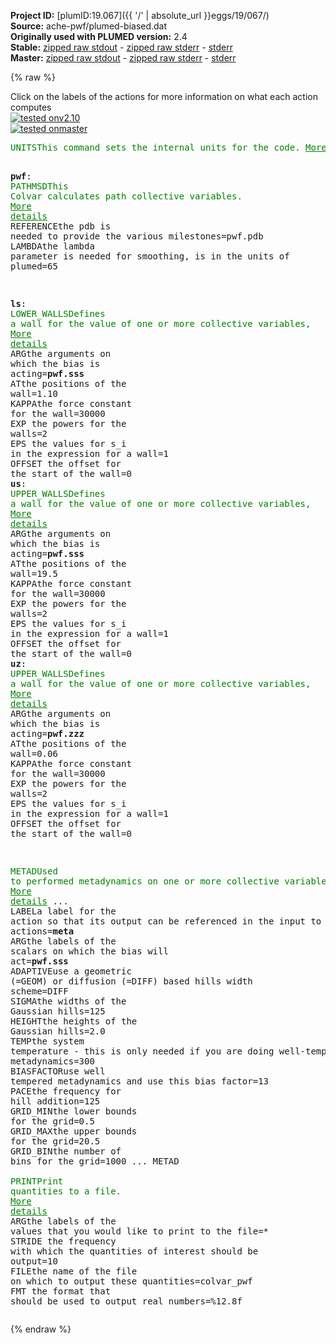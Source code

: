 **Project ID:** [plumID:19.067]({{ '/' | absolute_url }}eggs/19/067/)  
**Source:** ache-pwf/plumed-biased.dat  
**Originally used with PLUMED version:** 2.4  
**Stable:** [zipped raw stdout](plumed-biased.dat.plumed.stdout.txt.zip) - [zipped raw stderr](plumed-biased.dat.plumed.stderr.txt.zip) - [stderr](plumed-biased.dat.plumed.stderr)  
**Master:** [zipped raw stdout](plumed-biased.dat.plumed_master.stdout.txt.zip) - [zipped raw stderr](plumed-biased.dat.plumed_master.stderr.txt.zip) - [stderr](plumed-biased.dat.plumed_master.stderr)  

{% raw %}
<div class="plumedpreheader">
<div class="headerInfo" id="value_details_data/ache-pwf/plumed-biased.dat"> Click on the labels of the actions for more information on what each action computes </div>
<div class="containerBadge">
<div class="headerBadge"><a href="plumed-biased.dat.plumed.stderr"><img src="https://img.shields.io/badge/v2.10-failed-red.svg" alt="tested onv2.10" /></a></div>
<div class="headerBadge"><a href="plumed-biased.dat.plumed_master.stderr"><img src="https://img.shields.io/badge/master-failed-red.svg" alt="tested onmaster" /></a></div>
</div>
</div>
<pre class="plumedlisting">
<span class="plumedtooltip" style="color:green">UNITS<span class="right">This command sets the internal units for the code. <a href="https://www.plumed.org/doc-master/user-doc/html/UNITS" style="color:green">More details</a><i></i></span></span> <span class="plumedtooltip">LENGTH<span class="right">the units of lengths<i></i></span></span>=nm <span class="plumedtooltip">TIME<span class="right">the units of time<i></i></span></span>=ps <span class="plumedtooltip">ENERGY<span class="right">the units of energy<i></i></span></span>=kcal/mol

<span style="display:none;" id="data/ache-pwf/plumed-biased.dat">The UNITS action with label <b></b> calculates something</span><b name="data/ache-pwf/plumed-biased.datpwf" onclick='showPath("data/ache-pwf/plumed-biased.dat","data/ache-pwf/plumed-biased.datpwf","data/ache-pwf/plumed-biased.datpwf","brown")'>pwf</b>: <span class="plumedtooltip" style="color:green">PATHMSD<span class="right">This Colvar calculates path collective variables. <a href="https://www.plumed.org/doc-master/user-doc/html/PATHMSD" style="color:green">More details</a><i></i></span></span> <span class="plumedtooltip">REFERENCE<span class="right">the pdb is needed to provide the various milestones<i></i></span></span>=pwf.pdb <span class="plumedtooltip">LAMBDA<span class="right">the lambda parameter is needed for smoothing, is in the units of plumed<i></i></span></span>=65

<span style="display:none;" id="data/ache-pwf/plumed-biased.datpwf">The PATHMSD action with label <b>pwf</b> calculates the following quantities:<table  align="center" frame="void" width="95%" cellpadding="5%"><tr><td width="5%"><b> Quantity </b>  </td><td><b> Description </b> </td></tr><tr><td width="5%">pwf.sss</td><td>the position on the path</td></tr><tr><td width="5%">pwf.zzz</td><td>the distance from the path</td></tr></table></span><b name="data/ache-pwf/plumed-biased.datls" onclick='showPath("data/ache-pwf/plumed-biased.dat","data/ache-pwf/plumed-biased.datls","data/ache-pwf/plumed-biased.datls","brown")'>ls</b>: <span class="plumedtooltip" style="color:green">LOWER_WALLS<span class="right">Defines a wall for the value of one or more collective variables, <a href="https://www.plumed.org/doc-master/user-doc/html/LOWER_WALLS" style="color:green">More details</a><i></i></span></span> <span class="plumedtooltip">ARG<span class="right">the arguments on which the bias is acting<i></i></span></span>=<b name="data/ache-pwf/plumed-biased.datpwf">pwf.sss</b> <span class="plumedtooltip">AT<span class="right">the positions of the wall<i></i></span></span>=1.10 <span class="plumedtooltip">KAPPA<span class="right">the force constant for the wall<i></i></span></span>=30000 <span class="plumedtooltip">EXP<span class="right"> the powers for the walls<i></i></span></span>=2 <span class="plumedtooltip">EPS<span class="right"> the values for s_i in the expression for a wall<i></i></span></span>=1 <span class="plumedtooltip">OFFSET<span class="right"> the offset for the start of the wall<i></i></span></span>=0
<span style="display:none;" id="data/ache-pwf/plumed-biased.datls">The LOWER_WALLS action with label <b>ls</b> calculates the following quantities:<table  align="center" frame="void" width="95%" cellpadding="5%"><tr><td width="5%"><b> Quantity </b>  </td><td><b> Description </b> </td></tr><tr><td width="5%">ls.bias</td><td>the instantaneous value of the bias potential</td></tr><tr><td width="5%">ls.force2</td><td>the instantaneous value of the squared force due to this bias potential</td></tr></table></span><b name="data/ache-pwf/plumed-biased.datus" onclick='showPath("data/ache-pwf/plumed-biased.dat","data/ache-pwf/plumed-biased.datus","data/ache-pwf/plumed-biased.datus","brown")'>us</b>: <span class="plumedtooltip" style="color:green">UPPER_WALLS<span class="right">Defines a wall for the value of one or more collective variables, <a href="https://www.plumed.org/doc-master/user-doc/html/UPPER_WALLS" style="color:green">More details</a><i></i></span></span> <span class="plumedtooltip">ARG<span class="right">the arguments on which the bias is acting<i></i></span></span>=<b name="data/ache-pwf/plumed-biased.datpwf">pwf.sss</b> <span class="plumedtooltip">AT<span class="right">the positions of the wall<i></i></span></span>=19.5 <span class="plumedtooltip">KAPPA<span class="right">the force constant for the wall<i></i></span></span>=30000 <span class="plumedtooltip">EXP<span class="right"> the powers for the walls<i></i></span></span>=2 <span class="plumedtooltip">EPS<span class="right"> the values for s_i in the expression for a wall<i></i></span></span>=1 <span class="plumedtooltip">OFFSET<span class="right"> the offset for the start of the wall<i></i></span></span>=0
<span style="display:none;" id="data/ache-pwf/plumed-biased.datus">The UPPER_WALLS action with label <b>us</b> calculates the following quantities:<table  align="center" frame="void" width="95%" cellpadding="5%"><tr><td width="5%"><b> Quantity </b>  </td><td><b> Description </b> </td></tr><tr><td width="5%">us.bias</td><td>the instantaneous value of the bias potential</td></tr><tr><td width="5%">us.force2</td><td>the instantaneous value of the squared force due to this bias potential</td></tr></table></span><b name="data/ache-pwf/plumed-biased.datuz" onclick='showPath("data/ache-pwf/plumed-biased.dat","data/ache-pwf/plumed-biased.datuz","data/ache-pwf/plumed-biased.datuz","brown")'>uz</b>: <span class="plumedtooltip" style="color:green">UPPER_WALLS<span class="right">Defines a wall for the value of one or more collective variables, <a href="https://www.plumed.org/doc-master/user-doc/html/UPPER_WALLS" style="color:green">More details</a><i></i></span></span> <span class="plumedtooltip">ARG<span class="right">the arguments on which the bias is acting<i></i></span></span>=<b name="data/ache-pwf/plumed-biased.datpwf">pwf.zzz</b> <span class="plumedtooltip">AT<span class="right">the positions of the wall<i></i></span></span>=0.06 <span class="plumedtooltip">KAPPA<span class="right">the force constant for the wall<i></i></span></span>=30000 <span class="plumedtooltip">EXP<span class="right"> the powers for the walls<i></i></span></span>=2 <span class="plumedtooltip">EPS<span class="right"> the values for s_i in the expression for a wall<i></i></span></span>=1 <span class="plumedtooltip">OFFSET<span class="right"> the offset for the start of the wall<i></i></span></span>=0

<span style="display:none;" id="data/ache-pwf/plumed-biased.datuz">The UPPER_WALLS action with label <b>uz</b> calculates the following quantities:<table  align="center" frame="void" width="95%" cellpadding="5%"><tr><td width="5%"><b> Quantity </b>  </td><td><b> Description </b> </td></tr><tr><td width="5%">uz.bias</td><td>the instantaneous value of the bias potential</td></tr><tr><td width="5%">uz.force2</td><td>the instantaneous value of the squared force due to this bias potential</td></tr></table></span><span class="plumedtooltip" style="color:green">METAD<span class="right">Used to performed metadynamics on one or more collective variables. <a href="https://www.plumed.org/doc-master/user-doc/html/METAD" style="color:green">More details</a><i></i></span></span> ... 
  <span class="plumedtooltip">LABEL<span class="right">a label for the action so that its output can be referenced in the input to other actions<i></i></span></span>=<b name="data/ache-pwf/plumed-biased.datmeta" onclick='showPath("data/ache-pwf/plumed-biased.dat","data/ache-pwf/plumed-biased.datmeta","data/ache-pwf/plumed-biased.datmeta","brown")'>meta</b>
  <span class="plumedtooltip">ARG<span class="right">the labels of the scalars on which the bias will act<i></i></span></span>=<b name="data/ache-pwf/plumed-biased.datpwf">pwf.sss</b>
  <span class="plumedtooltip">ADAPTIVE<span class="right">use a geometric (=GEOM) or diffusion (=DIFF) based hills width scheme<i></i></span></span>=DIFF 
  <span class="plumedtooltip">SIGMA<span class="right">the widths of the Gaussian hills<i></i></span></span>=125 
  <span class="plumedtooltip">HEIGHT<span class="right">the heights of the Gaussian hills<i></i></span></span>=2.0 
  <span class="plumedtooltip">TEMP<span class="right">the system temperature - this is only needed if you are doing well-tempered metadynamics<i></i></span></span>=300 
  <span class="plumedtooltip">BIASFACTOR<span class="right">use well tempered metadynamics and use this bias factor<i></i></span></span>=13
  <span class="plumedtooltip">PACE<span class="right">the frequency for hill addition<i></i></span></span>=125 
  <span class="plumedtooltip">GRID_MIN<span class="right">the lower bounds for the grid<i></i></span></span>=0.5
  <span class="plumedtooltip">GRID_MAX<span class="right">the upper bounds for the grid<i></i></span></span>=20.5
  <span class="plumedtooltip">GRID_BIN<span class="right">the number of bins for the grid<i></i></span></span>=1000
... METAD
<br/><span style="display:none;" id="data/ache-pwf/plumed-biased.datmeta">The METAD action with label <b>meta</b> calculates the following quantities:<table  align="center" frame="void" width="95%" cellpadding="5%"><tr><td width="5%"><b> Quantity </b>  </td><td><b> Description </b> </td></tr><tr><td width="5%">meta.bias</td><td>the instantaneous value of the bias potential</td></tr></table></span><span class="plumedtooltip" style="color:green">PRINT<span class="right">Print quantities to a file. <a href="https://www.plumed.org/doc-master/user-doc/html/PRINT" style="color:green">More details</a><i></i></span></span> <span class="plumedtooltip">ARG<span class="right">the labels of the values that you would like to print to the file<i></i></span></span>=* <span class="plumedtooltip">STRIDE<span class="right"> the frequency with which the quantities of interest should be output<i></i></span></span>=10 <span class="plumedtooltip">FILE<span class="right">the name of the file on which to output these quantities<i></i></span></span>=colvar_pwf <span class="plumedtooltip">FMT<span class="right"> the format that should be used to output real numbers<i></i></span></span>=%12.8f
</pre>
{% endraw %}
